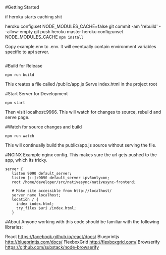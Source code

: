 #Getting Started

if heroku starts caching shit

heroku config:set NODE_MODULES_CACHE=false
git commit -am 'rebuild' --allow-empty
git push heroku master
heroku config:unset NODE_MODULES_CACHE
```npm install```

Copy example.env to .env. It will eventually contain environment variables specific to api server.
```

```

#Build for Release

```npm run build```

This creates a file called /public/app.js
Serve index.html in the project root

#Start Server for Development

```npm start```

Then visit localhost:9966.  This will watch for changes to source, rebuild and serve page.

#Watch for source changes and build

```npm run watch```

This will continually build the public/app.js source without serving the file.

#NGINX
Example nginx config. This makes sure the url gets pushed to the app, which its tricky.

```
server {
   listen 9090 default_server;
   listen [::]:9090 default_server ipv6only=on;
   root /home/developer/src/nativesync/nativesync-frontend;

   # Make site accessible from http://localhost/
   server_name localhost;
   location / {
     index index.html;
     try_files $uri /index.html;
   }

```

#About
Anyone working with this code should be familiar with the following libraries:

React https://facebook.github.io/react/docs/
Blueprintjs http://blueprintjs.com/docs/
FlexboxGrid http://flexboxgrid.com/
Browserify https://github.com/substack/node-browserify
